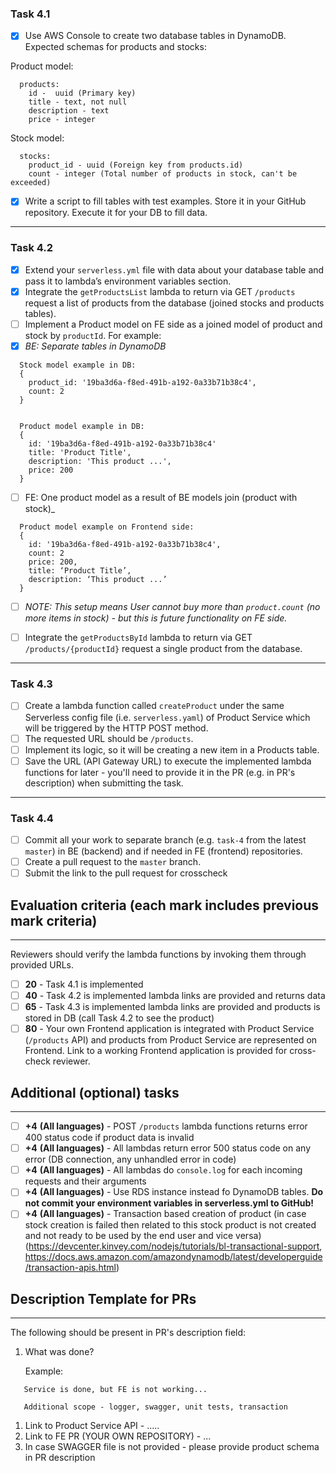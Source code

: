 ### Task 4.1

- [x] Use AWS Console to create two database tables in DynamoDB. Expected schemas for products and stocks:

Product model:

```
  products:
    id -  uuid (Primary key)
    title - text, not null
    description - text
    price - integer
```

Stock model:

```
  stocks:
    product_id - uuid (Foreign key from products.id)
    count - integer (Total number of products in stock, can't be exceeded)
```

- [x] Write a script to fill tables with test examples. Store it in your GitHub repository. Execute it for your DB to fill data.

---

### Task 4.2

- [x] Extend your `serverless.yml` file with data about your database table and pass it to lambda’s environment variables section.
- [x] Integrate the `getProductsList` lambda to return via GET `/products` request a list of products from the database (joined stocks and products tables).
- [ ] Implement a Product model on FE side as a joined model of product and stock by `productId`. For example:
- [x] _BE: Separate tables in DynamoDB_

```
  Stock model example in DB:
  {
    product_id: '19ba3d6a-f8ed-491b-a192-0a33b71b38c4',
    count: 2
  }


  Product model example in DB:
  {
    id: '19ba3d6a-f8ed-491b-a192-0a33b71b38c4'
    title: 'Product Title',
    description: 'This product ...',
    price: 200
  }
```

- [ ] FE: One product model as a result of BE models join (product with stock)\_

```
  Product model example on Frontend side:
  {
    id: '19ba3d6a-f8ed-491b-a192-0a33b71b38c4',
    count: 2
    price: 200,
    title: ‘Product Title’,
    description: ‘This product ...’
  }
```

- [ ] _NOTE: This setup means User cannot buy more than `product.count` (no more items in stock) - but this is future functionality on FE side._

- [ ] Integrate the `getProductsById` lambda to return via GET `/products/{productId}` request a single product from the database.

---

### Task 4.3

- [ ] Create a lambda function called `createProduct` under the same Serverless config file (i.e. `serverless.yaml`) of Product Service which will be triggered by the HTTP POST method.
- [ ] The requested URL should be `/products`.
- [ ] Implement its logic, so it will be creating a new item in a Products table.
- [ ] Save the URL (API Gateway URL) to execute the implemented lambda functions for later - you'll need to provide it in the PR (e.g. in PR's description) when submitting the task.

---

### Task 4.4

- [ ] Commit all your work to separate branch (e.g. `task-4` from the latest `master`) in BE (backend) and if needed in FE (frontend) repositories.
- [ ] Create a pull request to the `master` branch.
- [ ] Submit the link to the pull request for crosscheck

## Evaluation criteria (each mark includes previous mark criteria)

---

Reviewers should verify the lambda functions by invoking them through provided URLs.

- [ ] **20** - Task 4.1 is implemented
- [ ] **40** - Task 4.2 is implemented lambda links are provided and returns data
- [ ] **65** - Task 4.3 is implemented lambda links are provided and products is stored in DB (call Task 4.2 to see the product)
- [ ] **80** - Your own Frontend application is integrated with Product Service (`/products` API) and products from Product Service are represented on Frontend. Link to a working Frontend application is provided for cross-check reviewer.

## Additional (optional) tasks

---

- [ ] **+4** **(All languages)** - POST `/products` lambda functions returns error 400 status code if product data is invalid
- [ ] **+4** **(All languages)** - All lambdas return error 500 status code on any error (DB connection, any unhandled error in code)
- [ ] **+4** **(All languages)** - All lambdas do `console.log` for each incoming requests and their arguments
- [ ] **+4** **(All languages)** - Use RDS instance instead fo DynamoDB tables. **Do not commit your environment variables in serverless.yml to GitHub!**
- [ ] **+4** **(All languages)** - Transaction based creation of product (in case stock creation is failed then related to this stock product is not created and not ready to be used by the end user and vice versa) (https://devcenter.kinvey.com/nodejs/tutorials/bl-transactional-support, https://docs.aws.amazon.com/amazondynamodb/latest/developerguide/transaction-apis.html)

## Description Template for PRs

---

The following should be present in PR's description field:

1. What was done?

   Example:

```
   Service is done, but FE is not working...

   Additional scope - logger, swagger, unit tests, transaction
```

1. Link to Product Service API - .....
2. Link to FE PR (YOUR OWN REPOSITORY) - ...
3. In case SWAGGER file is not provided - please provide product schema in PR description
